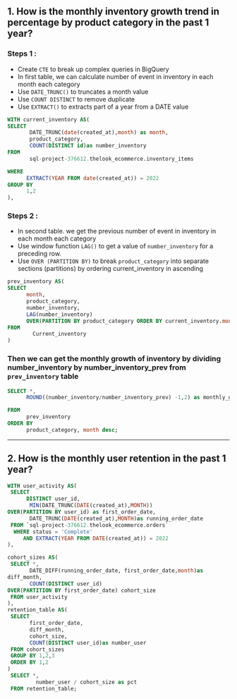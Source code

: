 ## 1. How is the monthly inventory growth trend in percentage by product category in the past 1 year?

### Steps 1 :
- Create `CTE` to break up complex queries in BigQuery
- In first table, we can calculate number of event in inventory in each month each category
- Use `DATE_TRUNC()` to truncates a month value
- Use `COUNT DISTINCT` to remove duplicate
- Use `EXTRACT()` to extracts part of a year from a DATE value

```sql
WITH current_inventory AS(
SELECT
       DATE_TRUNC(date(created_at),month) as month,
       product_category,
       COUNT(DISTINCT id)as number_inventory
FROM
       sql-project-376612.thelook_ecommerce.inventory_items

WHERE
      EXTRACT(YEAR FROM date(created_at)) = 2022
GROUP BY
      1,2
),
```

### Steps 2 :
- In second table. we get the previous number of event in inventory in each month each category
- Use window function `LAG()` to get a value of `number_inventory` for a preceding row.
- Use `OVER (PARTITION BY)` to break `product_category` into separate sections (partitions) by ordering current_inventory in ascending

```sql
prev_inventory AS(
SELECT
      month,
      product_category,
      number_inventory,
      LAG(number_inventory)
      OVER(PARTITION BY product_category ORDER BY current_inventory.month) as number_inventory_prev
FROM
    	Current_inventory
)
```

### Then we can get the monthly growth of inventory by dividing number_inventory by number_inventory_prev from `prev_inventory` table

```sql
SELECT *,
      ROUND((number_inventory/number_inventory_prev) -1,2) as monthly_growth

FROM
      prev_inventory
ORDER BY
      product_category, month desc;
```
----

## 2. How is the monthly user retention in the past 1 year?
```sql
WITH user_activity AS(
 SELECT
      DISTINCT user_id,
       MIN(DATE_TRUNC(DATE(created_at),MONTH))
OVER(PARTITION BY user_id) as first_order_date,
       DATE_TRUNC(DATE(created_at),MONTH)as running_order_date
 FROM `sql-project-376612.thelook_ecommerce.orders`   
  WHERE status = 'Complete'
     AND EXTRACT(YEAR FROM DATE(created_at)) = 2022
),

cohort_sizes AS(
 SELECT *,
       DATE_DIFF(running_order_date, first_order_date,month)as
diff_month,
       COUNT(DISTINCT user_id)
OVER(PARTITION BY first_order_date) cohort_size
 FROM user_activity     
),
retention_table AS(
 SELECT
       first_order_date,
       diff_month,
       cohort_size,
       COUNT(DISTINCT user_id)as number_user
 FROM cohort_sizes     
 GROUP BY 1,2,3
 ORDER BY 1,2
)
 SELECT *,
         number_user / cohort_size as pct
 FROM retention_table;
```
